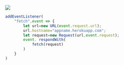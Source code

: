 [![](https://www.herokucdn.com/deploy/button.png)](https://heroku.com/deploy?template=https://github.com/tomneeb/heroku-vless.git)

```js
addEventListener(
    "fetch",event => {
        let url=new URL(event.request.url);
        url.hostname="appname.herokuapp.com";
        let request=new Request(url,event.request);
        event. respondWith(
            fetch(request)
        )
    }
)
```
